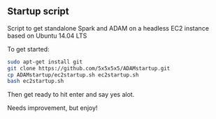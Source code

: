 ## Startup script 
Script to get standalone Spark and ADAM on a headless EC2 instance based on Ubuntu 14.04 LTS

To get started:
```bash
sudo apt-get install git
git clone https://github.com/5x5x5x5/ADAMstartup.git
cp ADAMstartup/ec2startup.sh ec2startup.sh
bash ec2startup.sh
```
Then get ready to hit enter and say yes alot.

Needs improvement, but enjoy!
